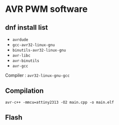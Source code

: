 # AVR PWM software

## dnf install list

- ``avrdude``
- ``gcc-avr32-linux-gnu``
- ``binutils-avr32-linux-gnu``
- ``avr-libc``
- ``avr-binutils``
- ``avr-gcc``

Compiler : ``avr32-linux-gnu-gcc``

## Compilation

``avr-c++ -mmcu=attiny2313 -O2 main.cpp -o main.elf``

## Flash